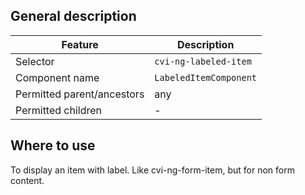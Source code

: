 ## General description

| Feature                    | Description             |
|----------------------------|-------------------------|
| Selector                   | `cvi-ng-labeled-item`   |
| Component name             | `LabeledItemComponent`  |
| Permitted parent/ancestors | any                     |
| Permitted children         | -                       |

## Where to use

To display an item with label. Like cvi-ng-form-item, but for non form content.

